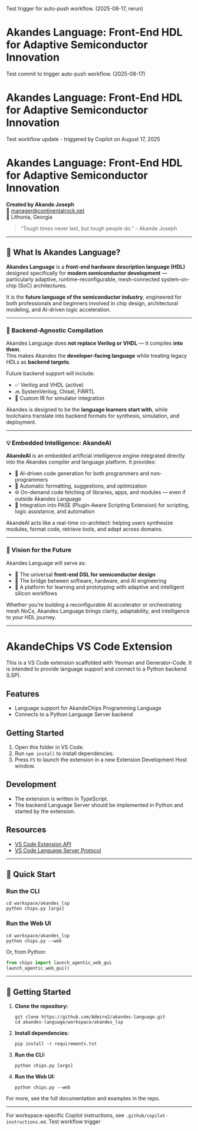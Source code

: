 Test trigger for auto-push workflow. (2025-08-17, rerun)
# Akandes Language: Front-End HDL for Adaptive Semiconductor Innovation

Test commit to trigger auto-push workflow. (2025-08-17)
# Akandes Language: Front-End HDL for Adaptive Semiconductor Innovation

Test workflow update - triggered by Copilot on August 17, 2025
# Akandes Language: Front-End HDL for Adaptive Semiconductor Innovation

**Created by Akande Joseph**  
📧 manager@continentalrock.net  
📍 Lithonia, Georgia  

> “Tough times never last, but tough people do.” – Akande Joseph

---

## 🧠 What Is Akandes Language?

**Akandes Language** is a **front-end hardware description language (HDL)** designed specifically for **modern semiconductor development** — particularly adaptive, runtime-reconfigurable, mesh-connected system-on-chip (SoC) architectures.

It is the **future language of the semiconductor industry**, engineered for both professionals and beginners involved in chip design, architectural modeling, and AI-driven logic acceleration.

---

### 🔁 Backend-Agnostic Compilation

Akandes Language does **not replace Verilog or VHDL** — it compiles **into them**.  
This makes Akandes the **developer-facing language** while treating legacy HDLs as **backend targets**.

Future backend support will include:
- ✅ Verilog and VHDL (active)
- 🔜 SystemVerilog, Chisel, FIRRTL
- 🔁 Custom IR for simulator integration

Akandes is designed to be the **language learners start with**, while toolchains translate into backend formats for synthesis, simulation, and deployment.

---

### 💡 Embedded Intelligence: AkandeAI

**AkandeAI** is an embedded artificial intelligence engine integrated directly into the Akandes compiler and language platform. It provides:

- 🧠 AI-driven code generation for both programmers and non-programmers
- 💅 Automatic formatting, suggestions, and optimization
- 🌐 On-demand code fetching of libraries, apps, and modules — even if outside Akandes Language
- 🔁 Integration into PASE (Plugin-Aware Scripting Extension) for scripting, logic assistance, and automation

AkandeAI acts like a real-time co-architect: helping users synthesize modules, format code, retrieve tools, and adapt across domains.

---

### 🧩 Vision for the Future

Akandes Language will serve as:
- 🚀 The universal **front-end DSL for semiconductor design**
- 🧵 The bridge between software, hardware, and AI engineering
- 🧠 A platform for learning and prototyping with adaptive and intelligent silicon workflows

Whether you’re building a reconfigurable AI accelerator or orchestrating mesh NoCs, Akandes Language brings clarity, adaptability, and intelligence to your HDL journey.

---

# AkandeChips VS Code Extension

This is a VS Code extension scaffolded with Yeoman and Generator-Code. It is intended to provide language support and connect to a Python backend (LSP).

## Features

- Language support for AkandeChips Programming Language
- Connects to a Python Language Server backend

## Getting Started

1. Open this folder in VS Code.
2. Run `npm install` to install dependencies.
3. Press `F5` to launch the extension in a new Extension Development Host window.

## Development

- The extension is written in TypeScript.
- The backend Language Server should be implemented in Python and started by the extension.

## Resources

- [VS Code Extension API](https://code.visualstudio.com/api)
- [VS Code Language Server Protocol](https://microsoft.github.io/language-server-protocol/)

---

## 🚀 Quick Start

### Run the CLI

```
cd workspace/akandes_lsp
python chips.py [args]
```

### Run the Web UI

```
cd workspace/akandes_lsp
python chips.py --web
```

Or, from Python:

```python
from chips import launch_agentic_web_gui
launch_agentic_web_gui()
```

---

## 🚀 Getting Started

1. **Clone the repository:**
   ```
   git clone https://github.com/Admire2/akandes-language.git
   cd akandes-language/workspace/akandes_lsp
   ```
2. **Install dependencies:**
   ```
   pip install -r requirements.txt
   ```
3. **Run the CLI:**
   ```
   python chips.py [args]
   ```
4. **Run the Web UI:**
   ```
   python chips.py --web
   ```

For more, see the full documentation and examples in the repo.

---

For workspace-specific Copilot instructions, see `.github/copilot-instructions.md`.
T e s t   w o r k f l o w   t r i g g e r 
 
 